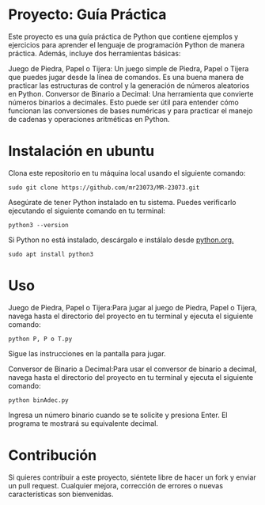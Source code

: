 # Proyecto: Guía Práctica 

Este proyecto es una guía práctica de Python que contiene ejemplos y ejercicios para aprender el lenguaje de programación Python de manera práctica. Además, incluye dos herramientas básicas:

Juego de Piedra, Papel o Tijera: Un juego simple de Piedra, Papel o Tijera que puedes jugar desde la línea de comandos. Es una buena manera de practicar las estructuras de control y la generación de números aleatorios en Python.
Conversor de Binario a Decimal: Una herramienta que convierte números binarios a decimales. Esto puede ser útil para entender cómo funcionan las conversiones de bases numéricas y para practicar el manejo de cadenas y operaciones aritméticas en Python.


Instalación en ubuntu
===========
Clona este repositorio en tu máquina local usando el siguiente comando:
```
sudo git clone https://github.com/mr23073/MR-23073.git
```
Asegúrate de tener Python instalado en tu sistema. Puedes verificarlo ejecutando el siguiente comando en tu terminal:
```
python3 --version
```
Si Python no está instalado, descárgalo e instálalo desde [python.org. ](https://www.python.org/)
```
sudo apt install python3
```
Uso
=====
Juego de Piedra, Papel o Tijera:Para jugar al juego de Piedra, Papel o Tijera, navega hasta el directorio del proyecto en tu terminal y ejecuta el siguiente comando:
```
python P, P o T.py
```
Sigue las instrucciones en la pantalla para jugar.

Conversor de Binario a Decimal:Para usar el conversor de binario a decimal, navega hasta el directorio del proyecto en tu terminal y ejecuta el siguiente comando:
```
python binAdec.py
```
Ingresa un número binario cuando se te solicite y presiona Enter. El programa te mostrará su equivalente decimal.

Contribución
====
Si quieres contribuir a este proyecto, siéntete libre de hacer un fork y enviar un pull request. Cualquier mejora, corrección de errores o nuevas características son bienvenidas.

